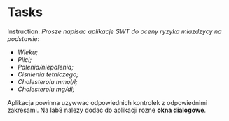 # Tasks

Instruction: *Prosze napisac aplikacje SWT do oceny ryzyka miazdzycy na podstawie*:

- *Wieku;*
- *Plici;*
- *Palenia/niepalenia;*
- *Cisnienia tetniczego;*
- *Cholesterolu mmol/l;*
- *Cholesterolu mg/dl;*

Aplikacja powinna uzywwac odpowiednich kontrolek z odpowiednimi zakresami. Na lab8 nalezy dodac do aplikacji
rozne **okna dialogowe**.